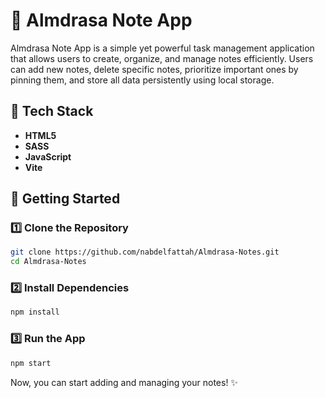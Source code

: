 # 📝 Almdrasa Note App

Almdrasa Note App is a simple yet powerful task management application that allows users to create, organize, and manage notes efficiently. Users can add new notes, delete specific notes, prioritize important ones by pinning them, and store all data persistently using local storage.

## 🚀 Tech Stack

- **HTML5**
- **SASS**
- **JavaScript**
- **Vite**

## 📖 Getting Started

### 1️⃣ Clone the Repository

```bash
git clone https://github.com/nabdelfattah/Almdrasa-Notes.git
cd Almdrasa-Notes
```

### 2️⃣ Install Dependencies

```bash
npm install
```

### 3️⃣ Run the App

```bash
npm start
```

Now, you can start adding and managing your notes! ✨
